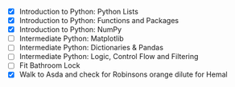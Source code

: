 - [x] Introduction to Python: Python Lists
- [x] Introduction to Python: Functions and Packages
- [x] Introduction to Python: NumPy
- [ ] Intermediate Python: Matplotlib
- [ ] Intermediate Python: Dictionaries & Pandas
- [ ] Intermediate Python: Logic, Control Flow and Filtering
- [ ] Fit Bathroom Lock
- [x] Walk to Asda and check for Robinsons orange dilute for Hemal